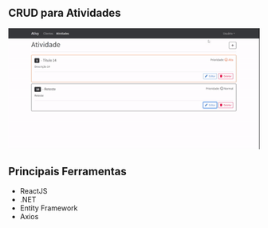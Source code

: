 ## CRUD para Atividades

![Medium Gif](https://github.com/lluanassis/react-dotnet-efcore/blob/main/front/pro-atividade-app/public/crud.gif?raw=true)


## Principais Ferramentas
- ReactJS
- .NET
- Entity Framework
- Axios
